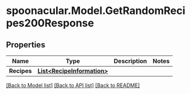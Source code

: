 # spoonacular.Model.GetRandomRecipes200Response

## Properties

Name | Type | Description | Notes
------------ | ------------- | ------------- | -------------
**Recipes** | [**List&lt;RecipeInformation&gt;**](RecipeInformation.md) |  | 

[[Back to Model list]](../README.md#documentation-for-models) [[Back to API list]](../README.md#documentation-for-api-endpoints) [[Back to README]](../README.md)

